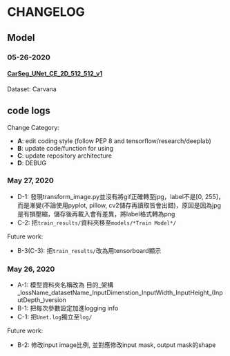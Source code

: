 # CHANGELOG


## Model
### 05-26-2020
#### [CarSeg_UNet_CE_2D_512_512_v1](./logs/CarSeg_UNet_CE_Carvana_2D_512_512_v1.log)

Dataset: Carvana

## code logs
Change Category:
+ **A**: edit coding style (follow PEP 8 and tensorflow/research/deeplab)
+ **B**: update code/function for using 
+ **C**: update repository architecture
+ **D**: DEBUG


### May 27, 2020
+ D-1: 發現transform_image.py並沒有將gif正確轉至jpg，label不是[0, 255]，而是漸變(不論使用pyplot, pillow, cv2儲存再讀取皆會出錯)，原因是因為jpg是有損壓縮，儲存後再載入會有差異，將label格式轉為png
+ C-2: 把`train_results/`資料夾移至`models/*Train Model*/`

Future work:
+ B-3(C-3): 把`train_results/`改為用tensorboard顯示

### May 26, 2020
+ A-1: 模型資料夾名稱改為 目的_架構_lossName_datasetName_InputDimenstion_InputWidth_InputHeight_(InputDepth_)version
+ B-1: 把每次參數設定加進logging info
+ C-1: 把`Unet.log`獨立至`log/`


Future work:
+ B-2: 修改input image比例, 並對應修改input mask, output mask的shape